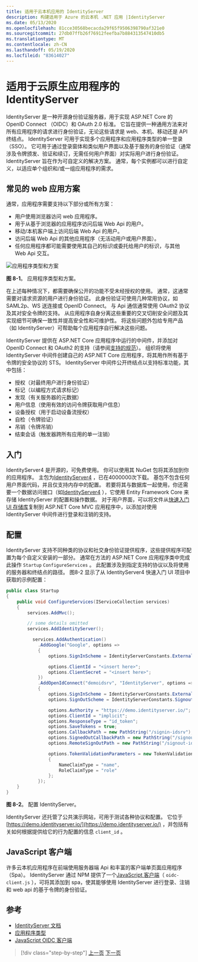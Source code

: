 ```yaml
---
title: 适用于云本机应用的 IdentityServer
description: 构建适用于 Azure 的云本机 .NET 应用 |IdentityServer
ms.date: 05/13/2020
ms.openlocfilehash: 81cce30568becacda29f65f9506398790af321e0
ms.sourcegitcommit: 27db07ffb26f76912feefba7b884313547410db5
ms.translationtype: MT
ms.contentlocale: zh-CN
ms.lasthandoff: 05/19/2020
ms.locfileid: "83614027"
---
```

# <a name="identityserver-for-cloud-native-applications"></a>适用于云原生应用程序的 IdentityServer

IdentityServer 是一种开源身份验证服务器，用于实现 ASP.NET Core 的 OpenID Connect （OIDC）和 OAuth 2.0 标准。 它旨在提供一种通用方法来对所有应用程序的请求进行身份验证，无论这些请求是 web、本机、移动还是 API 终结点。 IdentityServer 可用于实现多个应用程序和应用程序类型的单一登录（SSO）。 它可用于通过登录窗体和类似用户界面以及基于服务的身份验证（通常涉及令牌颁发、验证和续订，无需任何用户界面）对实际用户进行身份验证。 IdentityServer 旨在作为可自定义的解决方案。 通常，每个实例都可以进行自定义，以适应单个组织和/或一组应用程序的需求。

## <a name="common-web-app-scenarios"></a>常见的 web 应用方案

通常，应用程序需要支持以下部分或所有方案：

- 用户使用浏览器访问 web 应用程序。
- 用于从基于浏览器的应用程序访问后端 Web Api 的用户。
- 移动/本机客户端上访问后端 Web Api 的用户。
- 访问后端 Web Api 的其他应用程序（无活动用户或用户界面）。
- 任何应用程序都可能需要使用其自己的标识或委托给用户的标识，与其他 Web Api 交互。

![应用程序类型和方案](./media/application-types.png)

**图 8-1**。 应用程序类型和方案。

在上述每种情况下，都需要确保公开的功能不受未经授权的使用。 通常，这通常需要对请求资源的用户进行身份验证。 此身份验证可使用几种常用协议，如 SAML2p、WS 送连接或 OpenID Connect。 与 Api 通信通常使用 OAuth2 协议及其对安全令牌的支持。 从应用程序自身分离这些重要的交叉切削安全问题及其实现细节可确保一致性并提高安全性和可维护性。 将这些问题外包给专用产品（如 IdentityServer）可帮助每个应用程序自行解决这些问题。

IdentityServer 提供在 ASP.NET Core 应用程序中运行的中间件，并添加对 OpenID Connect 和 OAuth2 的支持（请参阅[支持的规范](http://docs.identityserver.io/en/latest/intro/specs.html)）。 组织将使用 IdentityServer 中间件创建自己的 ASP.NET Core 应用程序，将其用作所有基于令牌的安全协议的 STS。 IdentityServer 中间件公开终结点以支持标准功能，其中包括：

- 授权（对最终用户进行身份验证）
- 标记（以编程方式请求标记）
- 发现（有关服务器的元数据）
- 用户信息（使用有效的访问令牌获取用户信息）
- 设备授权（用于启动设备流授权）
- 自检（令牌验证）
- 吊销（令牌吊销）
- 结束会话（触发器跨所有应用的单一注销）

## <a name="getting-started"></a>入门

IdentityServer4 是开源的，可免费使用。 你可以使用其 NuGet 包将其添加到你的应用程序。 主包为[IdentityServer4](https://www.nuget.org/packages/IdentityServer4/) ，已在4000000次下载。 基包不包含任何用户界面代码，并且仅支持内存中的配置。 若要将其与数据库一起使用，你还需要一个数据访问接口（如[IdentityServer4](https://www.nuget.org/packages/IdentityServer4.EntityFramework) ），它使用 Entity Framework Core 来存储 IdentityServer 的配置和操作数据。 对于用户界面，可以将文件从[快速入门 UI 存储库](https://github.com/IdentityServer/IdentityServer4.Quickstart.UI)复制到 ASP.NET Core MVC 应用程序中，以添加对使用 IdentityServer 中间件进行登录和注销的支持。

## <a name="configuration"></a>配置

IdentityServer 支持不同种类的协议和社交身份验证提供程序，这些提供程序可配置为每个自定义安装的一部分。 通常在方法的 ASP.NET Core 应用程序类中完成此操作 `Startup` `ConfigureServices` 。 此配置涉及到指定支持的协议以及将使用的服务器和终结点的路径。 图8-2 显示了从 IdentityServer4 快速入门 UI 项目中获取的示例配置：

```csharp
public class Startup
{
    public void ConfigureServices(IServiceCollection services)
    {
        services.AddMvc();

        // some details omitted
        services.AddIdentityServer();

          services.AddAuthentication()
            .AddGoogle("Google", options =>
            {
                options.SignInScheme = IdentityServerConstants.ExternalCookieAuthenticationScheme;

                options.ClientId = "<insert here>";
                options.ClientSecret = "<insert here>";
            })
            .AddOpenIdConnect("demoidsrv", "IdentityServer", options =>
            {
                options.SignInScheme = IdentityServerConstants.ExternalCookieAuthenticationScheme;
                options.SignOutScheme = IdentityServerConstants.SignoutScheme;

                options.Authority = "https://demo.identityserver.io/";
                options.ClientId = "implicit";
                options.ResponseType = "id_token";
                options.SaveTokens = true;
                options.CallbackPath = new PathString("/signin-idsrv");
                options.SignedOutCallbackPath = new PathString("/signout-callback-idsrv");
                options.RemoteSignOutPath = new PathString("/signout-idsrv");

                options.TokenValidationParameters = new TokenValidationParameters
                {
                    NameClaimType = "name",
                    RoleClaimType = "role"
                };
            });
    }
}
```

**图 8-2**。 配置 IdentityServer。

IdentityServer 还托管了公共演示网站，可用于测试各种协议和配置。 它位于 [https://demo.identityserver.io/](https://demo.identityserver.io/) ，并包括有关如何根据提供给它的行为配置的信息 `client_id` 。

## <a name="javascript-clients"></a>JavaScript 客户端

许多云本机应用程序在前端使用服务器端 Api 和丰富的客户端单页面应用程序（Spa）。 IdentityServer 通过 NPM 提供了一个[JavaScript 客户端](http://docs.identityserver.io/en/latest/quickstarts/4_javascript_client.html)（ `oidc-client.js` ），可将其添加到 spa，使其能够使用 IdentityServer 进行登录、注销和 web api 的基于令牌的身份验证。

## <a name="references"></a>参考

- [IdentityServer 文档](http://docs.identityserver.io/en/latest/)
- [应用程序类型](https://docs.microsoft.com/azure/active-directory/develop/app-types)
- [JavaScript OIDC 客户端](http://docs.identityserver.io/en/latest/quickstarts/4_javascript_client.html)

>[!div class="step-by-step"]
>[上一页](azure-active-directory.md)
>[下一页](security.md)
